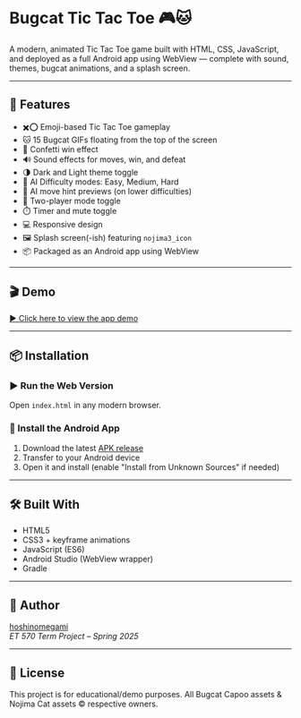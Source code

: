 # Bugcat Tic Tac Toe 🎮🐱

A modern, animated Tic Tac Toe game built with HTML, CSS, JavaScript, and deployed as a full Android app using WebView — complete with sound, themes, bugcat animations, and a splash screen.

---

## 📱 Features

- ✖️⭕ Emoji-based Tic Tac Toe gameplay
- 🐱 15 Bugcat GIFs floating from the top of the screen
- 🎉 Confetti win effect
- 🔊 Sound effects for moves, win, and defeat
- 🌗 Dark and Light theme toggle
- 📶 AI Difficulty modes: Easy, Medium, Hard
- 🧠 AI move hint previews (on lower difficulties)
- 👫 Two-player mode toggle
- ⏱️ Timer and mute toggle
- 💻 Responsive design
- 🖼️ Splash screen(-ish) featuring `nojima3_icon`
- 📦 Packaged as an Android app using WebView

---

## 🎬 Demo
[▶️ Click here to view the app demo](https://drive.google.com/file/d/1I3jvyeZGu4_zQVWzTdzM98HJ3TQDXTvO/view?usp=sharing)


---

## 📦 Installation

### ▶️ Run the Web Version
Open `index.html` in any modern browser.

### 🤖 Install the Android App
1. Download the latest [APK release](https://github.com/hoshinomegami/BugcatTicTacToeApp/releases/download/v1.0/app-debug.apk)
2. Transfer to your Android device
3. Open it and install (enable "Install from Unknown Sources" if needed)

---

## 🛠 Built With

- HTML5
- CSS3 + keyframe animations
- JavaScript (ES6)
- Android Studio (WebView wrapper)
- Gradle

---

## 👤 Author
 
[hoshinomegami](https://github.com/hoshinomegami)  
_ET 570 Term Project – Spring 2025_

---

## 📄 License

This project is for educational/demo purposes. All Bugcat Capoo assets & Nojima Cat assets © respective owners.

